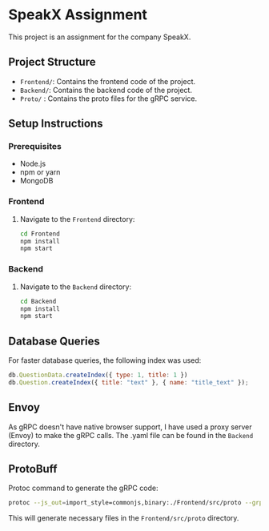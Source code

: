 # SpeakX Assignment

This project is an assignment for the company SpeakX.

## Project Structure

- `Frontend/`: Contains the frontend code of the project.
- `Backend/`: Contains the backend code of the project.
- `Proto/` : Contains the proto files for the gRPC service.

## Setup Instructions

### Prerequisites

- Node.js
- npm or yarn
- MongoDB

### Frontend

1. Navigate to the `Frontend` directory:
    ```sh
    cd Frontend
    npm install
    npm start
    ```

### Backend

1. Navigate to the `Backend` directory:
    ```sh
    cd Backend
    npm install
    npm start
    ```

## Database Queries

For faster database queries, the following index was used:

```js
db.QuestionData.createIndex({ type: 1, title: 1 })
db.Question.createIndex({ title: "text" }, { name: "title_text" });
```

## Envoy

As gRPC doesn't have native browser support, I have used a proxy server (Envoy) to make the gRPC calls. 
The .yaml file can be found in the `Backend` directory.




## ProtoBuff
Protoc command to generate the gRPC code:
```sh
protoc --js_out=import_style=commonjs,binary:./Frontend/src/proto --grpc-web_out=import_style=commonjs,mode=grpcwebtext:./Frontend/src/proto -I ./proto ./proto/questions.proto

```
This will generate necessary files in the `Frontend/src/proto` directory.

